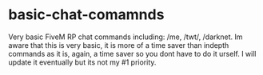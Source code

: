 # basic-chat-comamnds
Very basic FiveM RP chat commands including: /me, /twt/, /darknet. Im aware that this is very basic, it is more of a time saver than indepth commands as it is, again, a time saver so you dont have to do it urself. I will update it eventually but its not my #1 priority.
